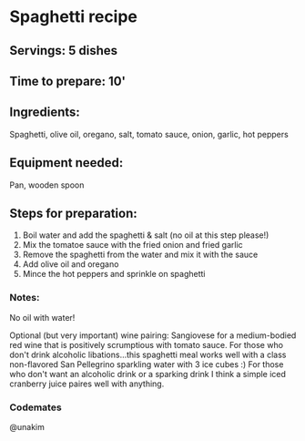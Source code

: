# Spaghetti recipe

## Servings: 5 dishes

## Time to prepare: 10'

## Ingredients:

Spaghetti, olive oil, oregano, salt, tomato sauce, onion, garlic, hot peppers

## Equipment needed:

Pan, wooden spoon

## Steps for preparation:

1. Boil water and add the spaghetti & salt (no oil at this step please!)
2. Mix the tomatoe sauce with the fried onion and fried garlic
3. Remove the spaghetti from the water and mix it with the sauce
4. Add olive oil and oregano
5. Mince the hot peppers and sprinkle on spaghetti


### Notes: 
No oil with water!

Optional (but very important) wine pairing: Sangiovese for a medium-bodied red wine that is positively scrumptious with tomato sauce. For those who don't drink alcoholic libations...this spaghetti meal works well with a class non-flavored San Pellegrino sparkling water with 3 ice cubes :) For those who don't want an alcoholic drink or a sparking drink I think a simple iced cranberry juice paires well with anything.


### Codemates #
@unakim
